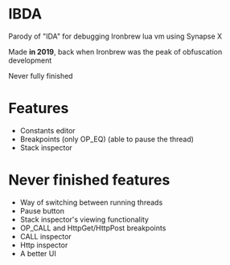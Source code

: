 # IBDA
Parody of "IDA" for debugging Ironbrew lua vm using Synapse X

Made **in 2019**, back when Ironbrew was the peak of obfuscation development

Never fully finished

# Features
* Constants editor
* Breakpoints (only OP_EQ) (able to pause the thread)
* Stack inspector

# Never finished features
* Way of switching between running threads
* Pause button
* Stack inspector's viewing functionality
* OP_CALL and HttpGet/HttpPost breakpoints
* CALL inspector
* Http inspector
* A better UI
